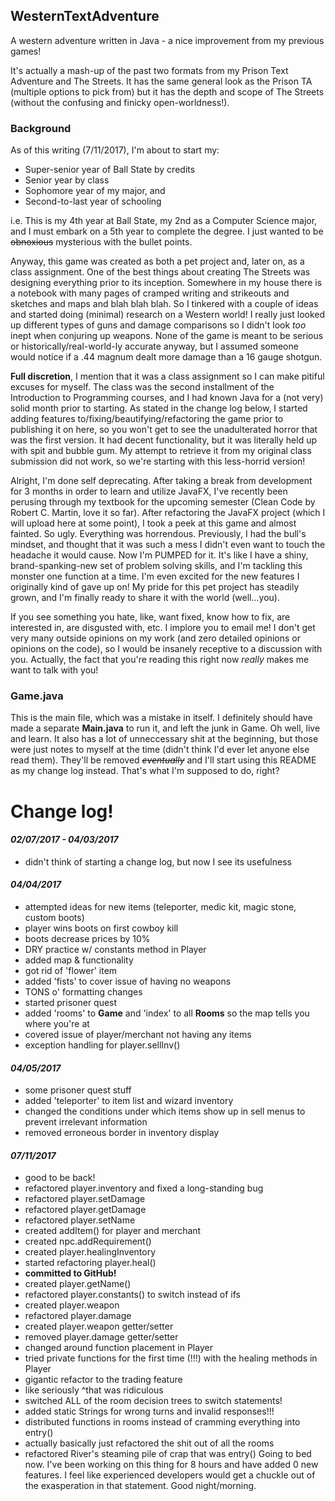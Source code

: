 ## WesternTextAdventure
A western adventure written in Java - a nice improvement from my previous games!

It's actually a mash-up of the past two formats from my Prison Text Adventure and The Streets. It has the same general look as the Prison TA (multiple options to pick from) but it has the depth and scope of The Streets (without the confusing and finicky open-worldness!).


### Background
As of this writing (7/11/2017), I'm about to start my:

- Super-senior year of Ball State by credits
- Senior year by class
- Sophomore year of my major, and
- Second-to-last year of schooling

i.e. This is my 4th year at Ball State, my 2nd as a Computer Science major, and I must embark on a 5th year to complete the degree. I just wanted to be ~~obnoxious~~ mysterious with the bullet points.

Anyway, this game was created as both a pet project and, later on, as a class assignment. One of the best things about creating The Streets was designing everything prior to its inception. Somewhere in my house there is a notebook with many pages of cramped writing and strikeouts and sketches and maps and blah blah blah. So I tinkered with a couple of ideas and started doing (minimal) research on a Western world! I really just looked up different types of guns and damage comparisons so I didn't look *too* inept when conjuring up weapons. None of the game is meant to be serious or historically/real-world-ly accurate anyway, but I assumed someone would notice if a .44 magnum dealt more damage than a 16 gauge shotgun.

**Full discretion**, I mention that it was a class assignment so I can make pitiful excuses for myself. The class was the second installment of the Introduction to Programming courses, and I had known Java for a (not very) solid month prior to starting. As stated in the change log below, I started adding features to/fixing/beautifying/refactoring the game prior to publishing it on here, so you won't get to see the unadulterated horror that was the first version. It had decent functionality, but it was literally held up with spit and bubble gum. My attempt to retrieve it from my original class submission did not work, so we're starting with this less-horrid version!

Alright, I'm done self deprecating. After taking a break from development for 3 months in order to learn and utilize JavaFX, I've recently been perusing through my textbook for the upcoming semester (Clean Code by Robert C. Martin, love it so far). After refactoring the JavaFX project (which I will upload here at some point), I took a peek at this game and almost fainted. So ugly. Everything was horrendous. Previously, I had the bull's mindset, and thought that it was such a mess I didn't even want to touch the headache it would cause. Now I'm PUMPED for it. It's like I have a shiny, brand-spanking-new set of problem solving skills, and I'm tackling this monster one function at a time. I'm even excited for the new features I originally kind of gave up on! My pride for this pet project has steadily grown, and I'm finally ready to share it with the world (well...you).

If you see something you hate, like, want fixed, know how to fix, are interested in, are disgusted with, etc. I implore you to email me! I don't get very many outside opinions on my work (and zero detailed opinions or opinions on the code), so I would be insanely receptive to a discussion with you. Actually, the fact that you're reading this right now *really* makes me want to talk with you!

### Game.java
This is the main file, which was a mistake in itself. I definitely should have made a separate **Main.java** to run it, and left the junk in Game. Oh well, live and learn. It also has a lot of unneccessary shit at the beginning, but those were just notes to myself at the time (didn't think I'd ever let anyone else read them). They'll be removed ~~*eventually*~~ and I'll start using this README as my change log instead. That's what I'm supposed to do, right?


# Change log!

#### *02/07/2017 - 04/03/2017*
  - didn't think of starting a change log, but now I see its usefulness

#### *04/04/2017*
  - attempted ideas for new items (teleporter, medic kit, magic stone, custom boots)
  - player wins boots on first cowboy kill
  - boots decrease prices by 10%
  - DRY practice w/ constants method in Player
  - added map & functionality
  - got rid of 'flower' item
  - added 'fists' to cover issue of having no weapons
  - TONS o' formatting changes
  - started prisoner quest
  - added 'rooms' to **Game** and 'index' to all **Rooms** so the map tells you where you're at
  - covered issue of player/merchant not having any items
  - exception handling for player.sellInv()

#### *04/05/2017*
  - some prisoner quest stuff
  - added 'teleporter' to item list and wizard inventory
  - changed the conditions under which items show up in sell menus to prevent irrelevant information
  - removed erroneous border in inventory display

#### *07/11/2017*
  - good to be back!
  - refactored player.inventory and fixed a long-standing bug
  - refactored player.setDamage
  - refactored player.getDamage
  - refactored player.setName
  - created addItem() for player and merchant
  - created npc.addRequirement()
  - created player.healingInventory
  - started refactoring player.heal()
  - **committed to GitHub!**
  - created player.getName()
  - refactored player.constants() to switch instead of ifs
  - created player.weapon
  - refactored player.damage
  - created player.weapon getter/setter
  - removed player.damage getter/setter
  - changed around function placement in Player
  - tried private functions for the first time (!!!) with the healing methods in Player
  - gigantic refactor to the trading feature
  - like seriously ^that was ridiculous
  - switched ALL of the room decision trees to switch statements!
  - added static Strings for wrong turns and invalid responses!!!
  - distributed functions in rooms instead of cramming everything into entry()
  - actually basically just refactored the shit out of all the rooms
  - refactored River's steaming pile of crap that was entry()
Going to bed now. I've been working on this thing for 8 hours and have added 0 new features. I feel like experienced developers would get a chuckle out of the exasperation in that statement. Good night/morning.
